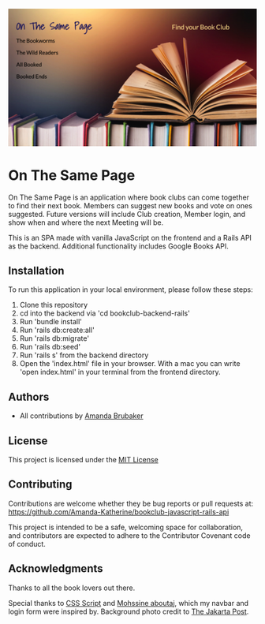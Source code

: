 ![On The Same Page](./bookclub-frontend-javascript/styles/images/Cover-Photo--On-the-Same-Page.png)

# On The Same Page

On The Same Page is an application where book clubs can come together to find their next book. Members can suggest new books and vote on ones suggested. Future versions will include Club creation, Member login, and show when and where the next Meeting will be.

This is an SPA made with vanilla JavaScript on the frontend and a Rails API as the backend. Additional functionality includes Google Books API.

## Installation

To run this application in your local environment, please follow these steps:

1. Clone this repository
2. cd into the backend via 'cd bookclub-backend-rails'
3. Run 'bundle install'
4. Run 'rails db:create:all'
5. Run 'rails db:migrate'
6. Run 'rails db:seed'
7. Run 'rails s' from the backend directory
8. Open the 'index.html' file in your browser. With a mac you can write 'open index.html' in your terminal from the frontend directory.

## Authors

- All contributions by [Amanda Brubaker](https://github.com/Amanda-Katherine)

## License

This project is licensed under the [MIT License](https://opensource.org/licenses/MIT)

## Contributing

Contributions are welcome whether they be bug reports or pull requests at: https://github.com/Amanda-Katherine/bookclub-javascript-rails-api

This project is intended to be a safe, welcoming space for collaboration, and contributors are expected to adhere to the Contributor Covenant code of conduct.

## Acknowledgments

Thanks to all the book lovers out there.

Special thanks to [CSS Script](https://www.cssscript.com/mobile-site-navbar/) and [Mohssine aboutaj](https://codepen.io/MohssineAboutajWeb/pen/wpBQEo), which my navbar and login form were inspired by. Background photo credit to [The Jakarta Post](https://www.thejakartapost.com/life/2019/06/01/5-ways-to-read-free-books-online.html).
